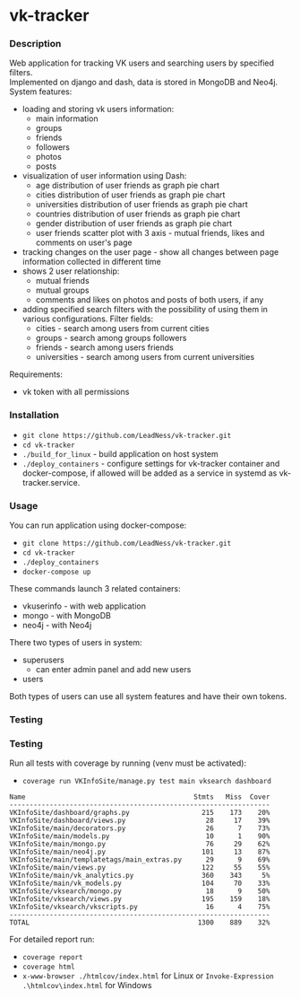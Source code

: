 # vk-tracker  

### Description
Web application for tracking VK users and searching users by specified filters.  
Implemented on django and dash, data is stored in MongoDB and Neo4j.  
System features:
- loading and storing vk users information:
  - main information
  - groups
  - friends
  - followers
  - photos
  - posts  
- visualization of user information using Dash:
  - age distribution of user friends as graph pie chart
  - cities distribution of user friends as graph pie chart
  - universities distribution of user friends as graph pie chart
  - countries distribution of user friends as graph pie chart
  - gender distribution of user friends as graph pie chart
  - user friends scatter plot with 3 axis - mutual friends, likes and comments on user's page 
- tracking changes on the user page - show all changes between page information collected in different time  
- shows 2 user relationship:
  - mutual friends  
  - mutual groups  
  - comments and likes on photos and posts of both users, if any
- adding specified search filters with the possibility of using them in various configurations. Filter fields:
  - cities - search among users from current cities
  - groups - search among groups followers
  - friends - search among users friends
  - universities - search among users from current universities

Requirements:
- vk token with all permissions

### Installation
- ```git clone https://github.com/LeadNess/vk-tracker.git```
- ```cd vk-tracker```
- ```./build_for_linux``` - build application on host system
- ```./deploy_containers``` - configure settings for vk-tracker container and docker-compose, if allowed will be added as a service in systemd as vk-tracker.service. 

### Usage

You can run application using docker-compose:  
- ```git clone https://github.com/LeadNess/vk-tracker.git```
- ```cd vk-tracker```
- ```./deploy_containers```
- ```docker-compose up```

These commands launch 3 related containers:

- vkuserinfo - with web application
- mongo - with MongoDB
- neo4j - with Neo4j

There two types of users in system:
- superusers
  - can enter admin panel and add new users
- users

Both types of users can use all system features and have their own tokens.

### Testing

### Testing    
Run all tests with coverage by running (venv must be activated):   
- ```coverage run VKInfoSite/manage.py test main vksearch dashboard```

```
Name                                          Stmts   Miss  Cover
-----------------------------------------------------------------
VKInfoSite/dashboard/graphs.py                  215    173    20%
VKInfoSite/dashboard/views.py                    28     17    39%
VKInfoSite/main/decorators.py                    26      7    73%
VKInfoSite/main/models.py                        10      1    90%
VKInfoSite/main/mongo.py                         76     29    62%
VKInfoSite/main/neo4j.py                        101     13    87%
VKInfoSite/main/templatetags/main_extras.py      29      9    69%
VKInfoSite/main/views.py                        122     55    55%
VKInfoSite/main/vk_analytics.py                 360    343     5%
VKInfoSite/main/vk_models.py                    104     70    33%
VKInfoSite/vksearch/mongo.py                     18      9    50%
VKInfoSite/vksearch/views.py                    195    159    18%
VKInfoSite/vksearch/vkscripts.py                 16      4    75%
-----------------------------------------------------------------
TOTAL                                          1300    889    32%
```
For detailed report run:
- ```coverage report```  
- ```coverage html```  
- ```x-www-browser ./htmlcov/index.html``` for Linux or ```Invoke-Expression .\htmlcov\index.html``` for Windows

  
